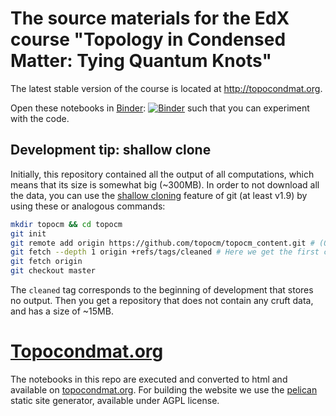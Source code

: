 # The source materials for the EdX course "Topology in Condensed Matter: Tying Quantum Knots"

The latest stable version of the course is located at http://topocondmat.org.  

Open these notebooks in [Binder](http://mybinder.org/): [![Binder](http://mybinder.org/badge.svg)](http://mybinder.org/repo/topocm/topocm_content) such that you can experiment with the code.

## Development tip: shallow clone

Initially, this repository contained all the output of all computations, which means that its size is somewhat big (~300MB). In order to not download all the data, you can use the [shallow cloning](https://www.perforce.com/blog/141218/git-beyond-basics-using-shallow-clones) feature of git (at least v1.9) by using these or analogous commands:

```bash
mkdir topocm && cd topocm
git init
git remote add origin https://github.com/topocm/topocm_content.git # (Or the location of your fork)
git fetch --depth 1 origin +refs/tags/cleaned # Here we get the first commit that doesn't contain cruft
git fetch origin
git checkout master
```

The `cleaned` tag corresponds to the beginning of development that stores no output.
Then you get a repository that does not contain any cruft data, and has a size of ~15MB.

# [Topocondmat.org](http://topocondmat.org/)
The notebooks in this repo are executed and converted to html and available on [topocondmat.org](http://topocondmat.org/).
For building the website we use the [pelican](https://github.com/getpelican/pelican) static site generator, available under AGPL license.
